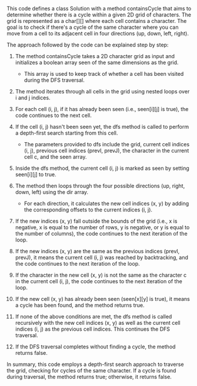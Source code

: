 This code defines a class Solution with a method containsCycle that aims to determine whether there is a cycle within a given 2D grid of characters. The grid is 
represented as a char[][] where each cell contains a character. The goal is to check if there's a cycle of the same character where you can move from a cell to its 
adjacent cell in four directions (up, down, left, right).

The approach followed by the code can be explained step by step:

1. The method containsCycle takes a 2D character grid as input and initializes a boolean array seen of the same dimensions as the grid.
   - This array is used to keep track of whether a cell has been visited during the DFS traversal.

2. The method iterates through all cells in the grid using nested loops over i and j indices.

3. For each cell (i, j), if it has already been seen (i.e., seen[i][j] is true), the code continues to the next cell.

4. If the cell (i, j) hasn't been seen yet, the dfs method is called to perform a depth-first search starting from this cell.
   - The parameters provided to dfs include the grid, current cell indices (i, j), previous cell indices (prevI, prevJ), the character in the current cell c, and 
      the seen array.

5. Inside the dfs method, the current cell (i, j) is marked as seen by setting seen[i][j] to true.

6. The method then loops through the four possible directions (up, right, down, left) using the dir array.
   - For each direction, it calculates the new cell indices (x, y) by adding the corresponding offsets to the current indices (i, j).

7. If the new indices (x, y) fall outside the bounds of the grid (i.e., x is negative, x is equal to the number of rows, y is negative, or y is equal to the number 
    of columns), the code continues to the next iteration of the loop.

8. If the new indices (x, y) are the same as the previous indices (prevI, prevJ), it means the current cell (i, j) was reached by backtracking, and the code 
    continues to the next iteration of the loop.

9. If the character in the new cell (x, y) is not the same as the character c in the current cell (i, j), the code continues to the next iteration of the loop.

10. If the new cell (x, y) has already been seen (seen[x][y] is true), it means a cycle has been found, and the method returns true.

11. If none of the above conditions are met, the dfs method is called recursively with the new cell indices (x, y) as well as the current cell indices (i, j) as 
    the previous cell indices. This continues the DFS traversal.

12. If the DFS traversal completes without finding a cycle, the method returns false.


In summary, this code employs a depth-first search approach to traverse the grid, checking for cycles of the same character. If a cycle is found during traversal, the method returns true; otherwise, it returns false.
